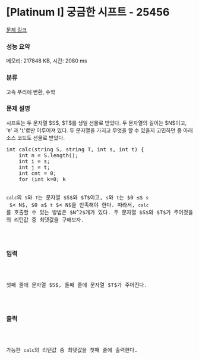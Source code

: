 # [Platinum I] 궁금한 시프트 - 25456 

[문제 링크](https://www.acmicpc.net/problem/25456) 

### 성능 요약

메모리: 217848 KB, 시간: 2080 ms

### 분류

고속 푸리에 변환, 수학

### 문제 설명

<p>시프트는 두 문자열 $S$, $T$를 생일 선물로 받았다. 두 문자열의 길이는 $N$이고, '<code>0</code>' 과 '<code>1</code>'로만 이루어져 있다. 두 문자열을 가지고 무엇을 할 수 있을지 고민하던 중 아래 소스 코드도 선물로 받았다.</p>

<pre>int calc(string S, string T, int s, int t) {
    int n = S.length();
    int i = s;
    int j = t;
    int cnt = 0;
    for (int k=0; k<n; k++) {
        if (S[i] == '1' && T[j] == '1') {
            cnt += 1;
        }
        i = (i+1) % n;
        j = (j+1) % n;
    }
    return cnt;
}</pre>

<p><code>calc</code>의 <code>S</code>와 <code>T</code>는 문자열 $S$와 $T$이고, <code>s</code>와 <code>t</code>는 $0 ≤$ <code>s</code> $< N$, $0 ≤$ <code>t</code> $< N$을 만족해야 한다. 따라서, <code>calc</code>를 호출할 수 있는 방법은 $N^2$개가 있다. 두 문자열 $S$와 $T$가 주어졌을 때, 가능한 <code>calc</code>의 리턴값 중 최댓값을 구해보자.</p>

### 입력 

 <p>첫째 줄에 문자열 $S$, 둘째 줄에 문자열 $T$가 주어진다.</p>

### 출력 

 <p>가능한 <code>calc</code>의 리턴값 중 최댓값을 첫째 줄에 출력한다.</p>

